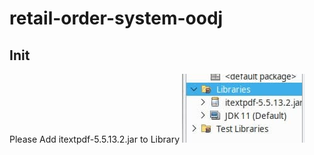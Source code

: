 # retail-order-system-oodj
## Init
Please Add itextpdf-5.5.13.2.jar to Library
![alt text](/img/library.jpg)
